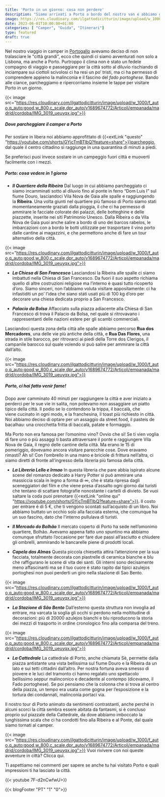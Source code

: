 ```yaml
---
title: 'Porto in un giorno: cosa non perdere'
description: "Siamo arrivati a Porto a bordo del nostro van e abbiamo girovagato un giorno per la città scoprendo tra i suoi vicoli la malinconia del fado portoghese" 
image: https://res.cloudinary.com/ilgattodicitturin/image/upload/w_1000/f_auto,q_auto:good,w_800,c_scale,dpr_auto/v1689674761/Articoli/empanada/madrid/cordoba/IMG_2986_mpur3w.jpg
date: 2023-06-01T10:00:00+01:00
categories: [ "Camper", "Guida", "Itinerari"]
type: featured
draft: true 
---
```


Nel nostro viaggio in camper in [Portogallo](/blog/viaggio-portogallo-in-camper-itinerari) avevamo deciso di non tralasciare le "città grandi", ecco che quindi ci siamo avventurati non solo a Lisbona, ma anche a Porto. 
Purtroppo il clima non è stato un fedele compagno di viaggio e passeggiare per la città sotto al diluvio rischiando di inciampare sui ciottoli scivolosi ci ha resi un po’ tristi, ma ci ha permesso di comprendere appieno la malinconia e il fascino del *fado portoghese*. 
Bando alle ciance, parcheggiamo e ripercorriamo insieme le tappe per visitare Porto in un giorno.

{{< image src="https://res.cloudinary.com/ilgattodicitturin/image/upload/w_1000/f_auto,q_auto:good,w_800,c_scale,dpr_auto/v1689674772/Articoli/empanada/madrid/cordoba/IMG_3019_ueuyqx.jpg">}}

##### Dove parcheggiare il camper a Porto

Per sostare in libera noi abbiamo approfittato di {{<extLink "questo" "https://youtube.com/shorts/GYjcTmBTlbQ?feature=share">}}parcheggio, dal quale il centro cittadino si raggiunge in una quarantina di minuti a piedi.
<!-- to do mettere maps parcheggio  -->
Se preferisci puoi invece sostare in un campeggio fuori città e muoverti facilmente con i mezzi. 

##### Porto: cosa vedere in 1 giorno 

- ***Il Quartiere della Ribeira***
Dal luogo in cui abbiamo parcheggiato ci siamo incamminati sotto al diluvio fino al ponte in ferro “Dom Luis I” sul fiume Douro, lasciandoci Vila Nova de Gaia alle spalle e raggiungendo la **Ribeira**. 
Una volta giunti nel quartiere più famoso di Porto siamo stati momentaneamente graziati dalla pioggia, il che ci ha permesso di ammirare le facciate colorate dei palazzi, delle botteghine e delle piazzette, inserite nei siti Patrimonio Unesco. 
Dalla Ribeira o da Vila Nova de Gaia puoi anche salire a bordo di uno dei barcos rabelos, le imbarcazioni con a bordo le botti utilizzate per trasportare il vino porto dalle cantine ai magazzini, e che permettono anche di fare un tour alternativo della città. 

{{< image src="https://res.cloudinary.com/ilgattodicitturin/image/upload/w_1000/f_auto,q_auto:good,w_800,c_scale,dpr_auto/v1689674772/Articoli/empanada/madrid/cordoba/IMG_3019_ueuyqx.jpg">}}

- ***La Chiesa di San Francesco***
Lasciandosi la Ribeira alle spalle ci siamo imbattuti nella Chiesa di San Francesco. Da fuori il suo aspetto richiama quello di altre costruzioni religiose ma l’interno è quasi tutto ricoperto d’oro. 
Siamo sinceri, non l’abbiamo voluta visitare appositamente: ci ha infastiditi un po’ l’idea che siano stati usati più di 100 kg d’oro per decorare una chiesa dedicata proprio a San Francesco.

- ***Palacio da Bolsa***
Affacciato sulla piazza adiacente alla Chiesa di San Francesco di trova il Palacio da Bolsa, nel quale si ritrovavano i rappresentanti delle nazioni estere per gli scambi commerciali. 

Lasciandoci questa zona della città alle spalle abbiamo percorso **Rua dos Mercadores**, una delle vie più antiche della città, e **Rua Das Flores**, una strada in stile barocco, per ritrovarci ai piedi della Torre dos Clerigos, il campanile barocco sul quale volendo si può salire per ammirare la città dall’alto.

{{< image src="https://res.cloudinary.com/ilgattodicitturin/image/upload/w_1000/f_auto,q_auto:good,w_800,c_scale,dpr_auto/v1689674772/Articoli/empanada/madrid/cordoba/IMG_3019_ueuyqx.jpg">}}

##### Porto, ci hai fatto venir fame!
Dopo aver camminato 40 minuti per raggiungere la città e aver iniziato a perderci per le sue vie in salita, non potevamo non assaggiare un piatto tipico della città.
Il podio se lo contendono la trippa, il baccalà, che viene cucinato in ogni modo, e la franchesina, il toast più richiesto in città.
Noi abbiamo deciso di optare per un assaggio da street food, il pasteis de bacalhau: una crocchetta fritta di baccalà, patate e formaggio. 

Ma Porto non era famosa per l’omonimo vino? Ovvio che sì! Se ti vien voglia di fare uno o più assaggi ti basta attraversare il ponte e raggiungere Vila Nova de Gaia, il regno delle cantine della città. Ma erano le 15 di pomeriggio, dovevamo ancora visitare parecchie cose. Dove eravamo rimasti? 
Ah si! Con l’ombrello in una mano e briciole di frittura nell’altra, ci siamo diretti di fronte all’ingresso della libreria più famosa della città.

- ***La Libreria Lello e Irmao***
In questa libreria che pare abbia ispirato alcune scene del romanzo dedicato a Harry Potter si può ammirare una massiccia scala in legno a forma di ∞, che è stata ripresa dagli sceneggiatori del film e che viene presa d’assalto ogni giorno dai turisti che tentano di scattare fotografie nonostante i cartelli di divieto.
Se vuoi saltare la coda puoi prenotare {{<extLink "online qui" "https://youtube.com/shorts/GYjcTmBTlbQ?feature=share">}}. Il costo per entrare è di 5 €, che ti vengono scontati sull’acquisto di un libro. 
Noi abbiamo buttato un occhio solo alla facciata esterna, che comunque ha un suo fascino, dato che l'interno pullulava di turisti.
<!-- to do mettere link -->

- ***Il Mercado do Bolhão***
Il mercato coperto di Porto ha sede nell’omonimo quartiere, Bolhão. Avevamo appena fatto uno spuntino ma abbiamo comunque sfruttato l’occasione per fare due passi all’asciutto e chiudere gli ombrelli, ammirando le bancarelle piene di prodotti locali.

- ***Capela das Almas***
Questa piccola chiesetta attira l’attenzione per la sua facciata, totalmente decorata con piastrelle di ceramica bianche e blu che raffigurano le scene di vita dei santi. Gli interni sono decisamente meno affascinanti ma se il tuo cuore è stato rapito dai tipici azulejos portoghesi non puoi perderti un giro nella stazione di Sao Bento.

{{< image src="https://res.cloudinary.com/ilgattodicitturin/image/upload/w_1000/f_auto,q_auto:good,w_800,c_scale,dpr_auto/v1689674772/Articoli/empanada/madrid/cordoba/IMG_3019_ueuyqx.jpg">}}

- ***La Stazione di São Bento***
Dall’esterno questa struttura non invoglia ad entrare, ma varcata la soglia gli occhi si perdono nella moltitudine di decorazioni: più di 20000 azulejos bianchi e blu riproducono la storia dei mezzi di trasporto in ordine cronologico fino alla comparsa del treno.

{{< image src="https://res.cloudinary.com/ilgattodicitturin/image/upload/w_1000/f_auto,q_auto:good,w_800,c_scale,dpr_auto/v1689674772/Articoli/empanada/madrid/cordoba/IMG_3019_ueuyqx.jpg">}}

- ***La Cattedrale***
La cattedrale di Porto, anche chiamata Sè, permette dalla piazza antistante una vista bellissima sul fiume Douro e la Ribeira da un lato e sui tetti cittadini dall’altro. Per nostra fortuna aveva smesso di piovere e le luci del tramonto ci hanno regalato uno spettacolo bellissimo seppur malinconico e decadente al contempo (dicevamo, il Fado portoghese).
Se poi pensiamo che la colonna che si trova al centro della piazza, un tempo era usata come gogna per l’esposizione e la tortura dei condannati, malinconia portaci via. 


Il nostro tour di Porto animato da sentimenti contrastanti, anche perché in alcuni scorci la città sembra essere abitata da fantasmi, si è concluso proprio sul piazzale della Cattedrale, da dove abbiamo imboccato la lunghissima scala che ci ha condotti fino alla Ribeira e al Ponte, dal quale siamo tornati al camper.

{{< image src="https://res.cloudinary.com/ilgattodicitturin/image/upload/w_1000/f_auto,q_auto:good,w_800,c_scale,dpr_auto/v1689674772/Articoli/empanada/madrid/cordoba/IMG_3019_ueuyqx.jpg">}}
Vuoi rivivere con noi queste avventure in città? Clicca qui. 

Ti aspettiamo nei commenti per sapere se anche tu hai visitato Porto e quali impressioni ti ha lasciato la città.


{{< youtube 7F-d2nCwfwU>}} 
<!-- to do mettere video porto -->

{{< blogFooter "PT" "1" "0">}}